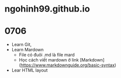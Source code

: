 # ngohinh99.github.io
# 0706
- Learn Git, 
- Learn Mardown
    - File có đuôi .md là file mard
    - Học cách viết mardown ở link [Markdown] (https://www.markdownguide.org/basic-syntax)
- Lear HTML layout